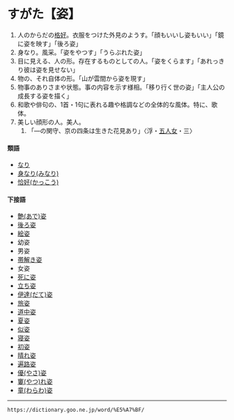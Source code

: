 # すがた【姿】

1.  人のからだの[格好](かっこう（格好／恰好）)。衣服をつけた外見のようす。「顔もいいし姿もいい」「鏡に姿を映す」「後ろ姿」
2.  身なり。風采。「姿をやつす」「うらぶれた姿」
3.  目に見える、人の形。存在するものとしての人。「姿をくらます」「あれっきり彼は姿を見せない」
4.  物の、それ自体の形。「山が雲間から姿を現す」
5.  物事のありさまや状態。事の内容を示す様相。「移り行く世の姿」「主人公の成長する姿を描く」
6.  和歌や俳句の、1首・1句に表れる趣や格調などの全体的な風体。特に、歌体。
7.  美しい顔形の人。美人。    
    1.  「―の関守、京の四条は生きた花見あり」〈浮・[五人女](https://dictionary.goo.ne.jp/word/%E5%A5%BD%E8%89%B2%E4%BA%94%E4%BA%BA%E5%A5%B3/#jn-73472)・三〉
        

#### 類語

-   [なり](https://dictionary.goo.ne.jp/word/%E5%BD%A2_%28%E3%81%AA%E3%82%8A%29/#jn-165321)
-   [身なり(みなり)](https://dictionary.goo.ne.jp/word/%E8%BA%AB%E5%BD%A2/#jn-212957)
-   [恰好(かっこう)](https://dictionary.goo.ne.jp/word/%E6%A0%BC%E5%A5%BD/#jn-42625)

#### 下接語

-   [艶(あで)姿](https://dictionary.goo.ne.jp/word/%E8%89%B6%E5%A7%BF_%28%E3%81%82%E3%81%A7%E3%81%99%E3%81%8C%E3%81%9F%29/#jn-5046)
-   [後ろ姿](https://dictionary.goo.ne.jp/word/%E5%BE%8C%E3%82%8D%E5%A7%BF/#jn-18685)
-   [絵姿](https://dictionary.goo.ne.jp/word/%E7%B5%B5%E5%A7%BF/#jn-23604)
-   幼姿
-   男姿
-   [帯解き姿](https://dictionary.goo.ne.jp/word/%E5%B8%AF%E8%A7%A3%E3%81%8D%E5%A7%BF/#jn-32654)
-   女姿
-   [死に姿](https://dictionary.goo.ne.jp/word/%E6%AD%BB%E3%81%AB%E5%A7%BF/#jn-99475)
-   [立ち姿](https://dictionary.goo.ne.jp/word/%E7%AB%8B%E5%A7%BF/#jn-137007)
-   [伊達(だて)姿](https://dictionary.goo.ne.jp/word/%E4%BC%8A%E9%81%94%E5%A7%BF/#jn-137631)
-   [旅姿](https://dictionary.goo.ne.jp/word/%E6%97%85%E5%A7%BF/#jn-138249)
-   [道中姿](https://dictionary.goo.ne.jp/word/%E9%81%93%E4%B8%AD%E5%A7%BF/#jn-156396)
-   [夏姿](https://dictionary.goo.ne.jp/word/%E5%A4%8F%E5%A7%BF/#jn-164240)
-   [似姿](https://dictionary.goo.ne.jp/word/%E4%BC%BC%E5%A7%BF/#jn-167116)
-   [寝姿](https://dictionary.goo.ne.jp/word/%E5%AF%9D%E5%A7%BF/#jn-170078)
-   [初姿](https://dictionary.goo.ne.jp/word/%E5%88%9D%E5%A7%BF/#jn-177555)
-   [晴れ姿](https://dictionary.goo.ne.jp/word/%E6%99%B4%E5%A7%BF/#jn-180564)
-   [遍路姿](https://dictionary.goo.ne.jp/word/%E9%81%8D%E8%B7%AF%E5%A7%BF/#jn-200743)
-   [優(やさ)姿](https://dictionary.goo.ne.jp/word/%E5%84%AA%E5%A7%BF/#jn-221724)
-   [窶(やつ)れ姿](https://dictionary.goo.ne.jp/word/%E7%AA%B6%E3%82%8C%E5%A7%BF/#jn-222232)
-   [童(わらわ)姿](https://dictionary.goo.ne.jp/word/%E7%AB%A5%E5%A7%BF/#jn-238742)

---
`https://dictionary.goo.ne.jp/word/%E5%A7%BF/`